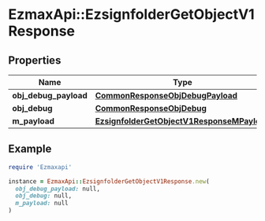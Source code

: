 # EzmaxApi::EzsignfolderGetObjectV1Response

## Properties

| Name | Type | Description | Notes |
| ---- | ---- | ----------- | ----- |
| **obj_debug_payload** | [**CommonResponseObjDebugPayload**](CommonResponseObjDebugPayload.md) |  |  |
| **obj_debug** | [**CommonResponseObjDebug**](CommonResponseObjDebug.md) |  | [optional] |
| **m_payload** | [**EzsignfolderGetObjectV1ResponseMPayload**](EzsignfolderGetObjectV1ResponseMPayload.md) |  |  |

## Example

```ruby
require 'Ezmaxapi'

instance = EzmaxApi::EzsignfolderGetObjectV1Response.new(
  obj_debug_payload: null,
  obj_debug: null,
  m_payload: null
)
```

